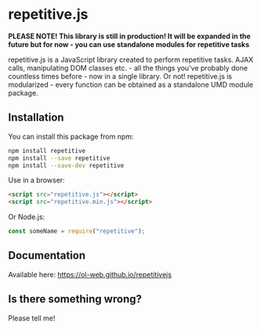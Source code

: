 # repetitive.js

**PLEASE NOTE! This library is still in production! It will be expanded in the future but for now - you can use standalone modules for repetitive tasks**

repetitive.js is a JavaScript library created to perform repetitive tasks. AJAX calls, manipulating DOM classes etc. - all the things you've probably done countless times before - now in a single library. Or not! repetitive.js is modularized - every function can be obtained as a standalone UMD module package.

## Installation

You can install this package from npm:
```bash
npm install repetitive
npm install --save repetitive
npm install --save-dev repetitive
```

Use in a browser:
```html
<script src="repetitive.js"></script>
<script src="repetitive.min.js"></script>
```

Or Node.js:
```javascript
const someName = require("repetitive");
```

## Documentation

Available here: https://ol-web.github.io/repetitivejs

## Is there something wrong?

Please tell me!